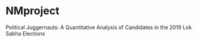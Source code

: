 # NMproject
Political Juggernauts: A Quantitative Analysis of Candidates in the 2019 Lok Sabha Elections
